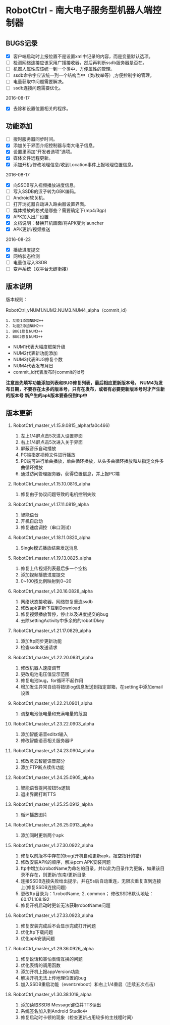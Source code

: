 # RobotCtrl - 南大电子服务型机器人端控制器

## BUGS记录

- [x] 客户端启动时上报位置不是设置xml中记录的内容，而是变量默认选项。
- [ ] 检测网络连接应该采用广播接收器，然后再判断ssdb服务器是否在。
- [ ] 机器人属性应该统一到一个类中，方便属性的管理。
- [ ] ssdb命令字应该统一到一个结构当中（类/枚举等）,方便控制字的管理。
- [ ] 电量获取中问题需要解决。
- [ ] ssdb连接问题需要优化。

2016-08-17

- [x] 去除和设置位置相关的程序。

## 功能添加

- [ ] 授时服务器同步时间。
- [x] 添加关于界面介绍控制器与南大电子信息。
- [x] 设置里添加“开发者选项”选项。
- [x] 媒体文件远程更新。
- [x] 添加开机/修改地理信息/收到Location事件上报地理位置信息。

2016-08-17

- [x] 向SSDB写入视频播放进度信息。
- [ ] 写入SSDB的汉子转为GBK编码。
- [ ] Android软关机。
- [ ] 打开浏览器自动进入路由器设置界面。
- [ ] 媒体播放的格式是哪些？需要确定下(mp4/3gp)
- [x] APK加入出厂设置
- [x] 文档说明：替换开机画面/将APK变为launcher
- [x] APK更新/视频推送

2016-08-23

- [x] 播放进度提交
- [x] 网络状态检测
- [ ] 电量值写入SSDB
- [ ] 变声系统（双平台无缝衔接）

## 版本说明

版本规则：

RobotCtrl_vNUM1.NUM2.NUM3.NUM4_alpha（commit_id）

    1. 功能1添加NUM2++
    2. 功能2添加NUM2++
    1. BUG1修复NUM3++
    2. BUG2修复NUM3++

- NUM1代表大幅度框架升级
- NUM2代表新功能添加
- NUM3代表BUG修复个数
- NUM4代表发布月日
- commit_id代表发布时commit的id号

**注意首先填写功能添加列表和BUG修复列表，最后相应更新版本号。**
**NUM4为发布日期，不要存在太多的版本号，只有在发布，或者有必要更新版本号时才产生新的版本号**
**新产生的apk版本要备份到ftp中**

## 版本更新

1. RobotCtrl_master_v1.15.9.0815_alpha(fa0c466)

    1. 左上1/4屏点击5次进入设置界面
    2. 右上1/4屏点击5次进入关于界面
    3. 屏蔽音乐自动播放
    4. PC端指定视频文件进行播放
    5. PC端可进行单曲播放，单曲循环播放，从头多曲循环播放和从指定文件多曲循环播放
    6. 通过访问管理服务器，获得位置信息，并上报PC端

2. RobotCtrl_master_v1.15.10.0816_alpha

    1. 修复由于协议问题导致的电机控制失败

3. RobotCtrl_master_v1.17.11.0819_alpha

    1. 智能语音
    2. 开机自启动
    3. 修复速度调控（串口测试）

4. RobotCtrl_master_v1.18.11.0820_alpha

    1. Single模式播放结束发送消息

5. RobotCtrl_master_v1.19.13.0825_alpha

    1. 修复上传视频列表最后多一个空格
    2. 添加视频播放进度提交
    3. 0~100按比例映射到0~20

6. RobotCtrl_master_v1.20.16.0828_alpha

    1. 网络状态接收器，网络恢复重连ssdb
    2. 修改apk更新下载到Download
    3. 修复视频播放暂停，停止以及进度提交的bug
    4. 去除settingActivity中多余的的robotIDkey

7. RobotCtrl_master_v1.21.17.0829_alpha

    1. 添加ftp同步更新功能
    2. 检查ssdb发送请求

8. RobotCtrl_master_v1.22.20.0831_alpha

    1. 修改机器人速度调节
    2. 更改电池电压值显示范围
    3. 修复电池bug，for循环不起作用
    4. 增加发生异常自动将错误log信息发送到指定邮箱，在setting中添加email设置

9. RobotCtrl_master_v1.22.21.0901_alpha

    1. 调整电池低电量和充满电量的范围
    
10. RobotCtrl_master_v1.23.22.0903_alpha

    1. 添加智能语音editxt输入
    2. 修改智能语音相关服务器IP

11. RobotCtrl_master_v1.24.23.0904_alpha

    1. 修改灵云智能语音部分
    2. 添加FTP断点续传功能

12. RobotCtrl_master_v1.24.25.0905_alpha

    1. 智能语音提问按钮5s逻辑
    2. 退出界面打断TTS

13. RobotCtrl_master_v1.25.25.0912_alpha

    1. 循环播放图片

14. RobotCtrl_master_v1.26.25.0913_alpha

    1. 添加同时更新两个apk

15. RobotCtrl_master_v1.27.30.0922_alpha

    1. 修复以前版本中存在的bug(开机自动更新apk，报空指针的错)
    2. 修改安装APK的顺序，解决pcm APK安装问题
    3. ftp中增加以robotName为命名的目录，并以此为目录作为更新，如果该目录不存在，则更新/东南/更新目录
    4. 连接SSDB连接失败给出提示，并在5s后自动重连，无限次重复直到连接上(修复SSDB连接问题)
    5. 更改ftp目录为：1.robotName; 2. common； 修改SSDB默认地址：60.171.108.192
    6. 修复开机启动时更新无法获取robotName问题

16. RobotCtrl_master_v1.27.33.0923_alpha

    1. 修复安装完成后不会显示完成打开问题
    2. 优化ftp下载问题
    3. 优化apk安装问题

17. RobotCtrl_master_v1.29.36.0926_alpha

    1. 修复说话和害怕表情互换的问题
    2. 优化表情的调用函数
    3. 添加开机上报appVersion功能
    4. 解决开机无法上传地理位置的bug
    5. 加入SSDB重启功能（event:reboot）和右上1/4重启（连续五次点击）

18. RobotCtrl_master_v1.30.38.1019_alpha

    1. 添加读取SSDB Message键位并TTS读出
    2. 系统签名加入到Android Studio中
    3. 修复启动时卡顿的现象（检查更新占用较多的主线程时间）